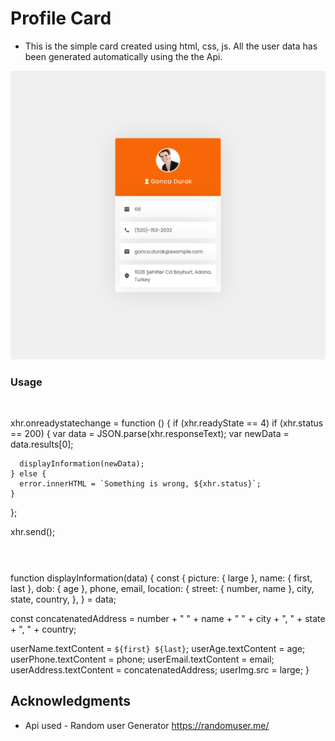 ﻿# Profile Card

- This is the simple card created using html, css, js. All the user data has been generated automatically using the the Api.

![](images/profilecard.png)

### Usage

<span style="color: #fff; font-size: 30; font-weight: bold;">Step 1:</span> <br>

xhr.onreadystatechange = function () {
if (xhr.readyState == 4)
if (xhr.status == 200) {
var data = JSON.parse(xhr.responseText);
var newData = data.results[0];

      displayInformation(newData);
    } else {
      error.innerHTML = `Something is wrong, ${xhr.status}`;
    }

};

xhr.send();

<span style="color: #fff; font-size: 24px; font-weight: bold;">Step 2:</span> <br>

function displayInformation(data) {
const {
picture: { large },
name: { first, last },
dob: { age },
phone,
email,
location: {
street: { number, name },
city,
state,
country,
},
} = data;

const concatenatedAddress =
number + " " + name + " " + city + ", " + state + ", " + country;

userName.textContent = `${first} ${last}`;
userAge.textContent = age;
userPhone.textContent = phone;
userEmail.textContent = email;
userAddress.textContent = concatenatedAddress;
userImg.src = large;
}

## Acknowledgments

- Api used - Random user Generator
  https://randomuser.me/
